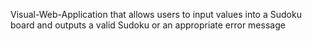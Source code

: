 Visual-Web-Application that allows users to input values into a Sudoku board and outputs a valid
Sudoku or an appropriate error message
